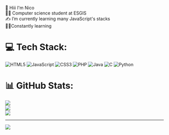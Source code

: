 👋 Hiii I'm Nico<br/>
👨‍💻 Computer science student at ESGIS<br/>
✍️ I’m currently learning many JavaScript's stacks<br/>
🏃‍♂️Constantly learning<br/>


# 💻 Tech Stack:
![HTML5](https://img.shields.io/badge/html5-%23E34F26.svg?style=for-the-badge&logo=html5&logoColor=white) ![JavaScript](https://img.shields.io/badge/javascript-%23323330.svg?style=for-the-badge&logo=javascript&logoColor=%23F7DF1E) ![CSS3](https://img.shields.io/badge/css3-%231572B6.svg?style=for-the-badge&logo=css3&logoColor=white) ![PHP](https://img.shields.io/badge/php-%23777BB4.svg?style=for-the-badge&logo=php&logoColor=white) ![Java](https://img.shields.io/badge/java-%23ED8B00.svg?style=for-the-badge&logo=openjdk&logoColor=white) ![C](https://img.shields.io/badge/c-%2300599C.svg?style=for-the-badge&logo=c&logoColor=white) ![Python](https://img.shields.io/badge/python-3670A0?style=for-the-badge&logo=python&logoColor=ffdd54)
# 📊 GitHub Stats:
![](https://github-readme-stats.vercel.app/api?username=nicostar-lab&theme=transparent&hide_border=false&include_all_commits=false&count_private=false)<br/>
![](https://nirzak-streak-stats.vercel.app/?user=nicostar-lab&theme=transparent&hide_border=false)<br/>
![](https://github-readme-stats.vercel.app/api/top-langs/?username=nicostar-lab&theme=transparent&hide_border=false&include_all_commits=false&count_private=false&layout=compact)

---
[![](https://visitcount.itsvg.in/api?id=nicostar-lab&icon=0&color=0)](https://visitcount.itsvg.in)

<!-- Proudly created with GPRM ( https://gprm.itsvg.in ) -->
